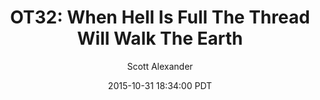 ---
layout: podcast
title: "OT32: When Hell Is Full The Thread Will Walk The Earth"
author: Scott Alexander
description: https://slatestarcodex.com/2015/10/31/ot32-when-hell-is-full-the-thread-will-walk-the-earth/
date: 2015-10-31 18:34:00 PDT
length: 433290
duration: 108
guid: ot32-when-hell-is-full-the-thread-will-walk-the-earth
---